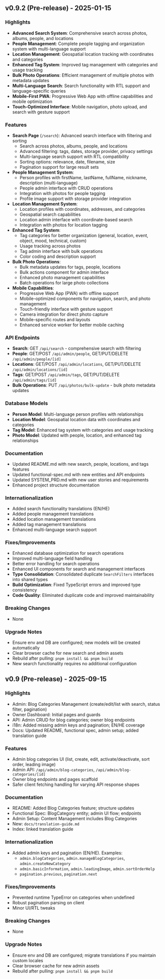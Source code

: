 ## v0.9.2 (Pre-release) - 2025-01-15

### Highlights
- **Advanced Search System**: Comprehensive search across photos, albums, people, and locations
- **People Management**: Complete people tagging and organization system with multi-language support
- **Location Management**: Geospatial location tracking with coordinates and categories
- **Enhanced Tag System**: Improved tag management with categories and usage tracking
- **Bulk Photo Operations**: Efficient management of multiple photos with metadata updates
- **Multi-Language Search**: Search functionality with RTL support and language-specific queries
- **Mobile-First PWA**: Progressive Web App with offline capabilities and mobile optimization
- **Touch-Optimized Interface**: Mobile navigation, photo upload, and search with gesture support

### Features
- **Search Page** (`/search`): Advanced search interface with filtering and sorting
  - Search across photos, albums, people, and locations
  - Advanced filtering: tags, dates, storage provider, privacy settings
  - Multi-language search support with RTL compatibility
  - Sorting options: relevance, date, filename, size
  - Pagination support for large result sets
- **People Management System**:
  - Person profiles with firstName, lastName, fullName, nickname, description (multi-language)
  - People admin interface with CRUD operations
  - Integration with photos for people tagging
  - Profile image support with storage provider integration
- **Location Management System**:
  - Location profiles with coordinates, addresses, and categories
  - Geospatial search capabilities
  - Location admin interface with coordinate-based search
  - Integration with photos for location tagging
- **Enhanced Tag System**:
  - Tag categories for better organization (general, location, event, object, mood, technical, custom)
  - Usage tracking across photos
  - Tag admin interface with bulk operations
  - Color coding and description support
- **Bulk Photo Operations**:
  - Bulk metadata updates for tags, people, locations
  - Bulk actions component for admin interface
  - Enhanced photo management capabilities
  - Batch operations for large photo collections
- **Mobile Capabilities**:
  - Progressive Web App (PWA) with offline support
  - Mobile-optimized components for navigation, search, and photo management
  - Touch-friendly interface with gesture support
  - Camera integration for direct photo capture
  - Mobile-specific routes and layouts
  - Enhanced service worker for better mobile caching

### API Endpoints
- **Search**: GET `/api/search` - comprehensive search with filtering
- **People**: GET/POST `/api/admin/people`, GET/PUT/DELETE `/api/admin/people/[id]`
- **Locations**: GET/POST `/api/admin/locations`, GET/PUT/DELETE `/api/admin/locations/[id]`
- **Tags**: GET/POST `/api/admin/tags`, GET/PUT/DELETE `/api/admin/tags/[id]`
- **Bulk Operations**: PUT `/api/photos/bulk-update` - bulk photo metadata updates

### Database Models
- **Person Model**: Multi-language person profiles with relationships
- **Location Model**: Geospatial location data with coordinates and categories
- **Tag Model**: Enhanced tag system with categories and usage tracking
- **Photo Model**: Updated with people, location, and enhanced tag relationships

### Documentation
- Updated README.md with new search, people, locations, and tags features
- Updated functional-spec.md with new entities and API endpoints
- Updated SYSTEM_PRD.md with new user stories and requirements
- Enhanced project structure documentation

### Internationalization
- Added search functionality translations (EN/HE)
- Added people management translations
- Added location management translations
- Added tag management translations
- Enhanced multi-language search support

### Fixes/Improvements
- Enhanced database optimization for search operations
- Improved multi-language field handling
- Better error handling for search operations
- Enhanced UI components for search and management interfaces
- **Type Consolidation**: Consolidated duplicate `SearchFilters` interfaces into shared types
- **Build Optimization**: Fixed TypeScript errors and improved type consistency
- **Code Quality**: Eliminated duplicate code and improved maintainability

### Breaking Changes
- None

### Upgrade Notes
- Ensure env and DB are configured; new models will be created automatically
- Clear browser cache for new search and admin assets
- Rebuild after pulling: `pnpm install && pnpm build`
- New search functionality requires no additional configuration

## v0.9 (Pre-release) - 2025-09-15

### Highlights
- Admin: Blog Categories Management (create/edit/list with search, status filter, pagination)
- Owner Dashboard: Initial pages and guards
- API: Admin CRUD for blog categories; owner blog endpoints
- i18n: Added missing admin keys and pagination; EN/HE coverage
- Docs: Updated README, functional spec, admin setup; added translation guide

### Features
- Admin blog categories UI (list, create, edit, activate/deactivate, sort order, leading image)
- Admin API: `/api/admin/blog-categories`, `/api/admin/blog-categories/[id]`
- Owner blog endpoints and pages scaffold
- Safer client fetching handling for varying API response shapes

### Documentation
- README: Added Blog Categories feature; structure updates
- Functional Spec: BlogCategory entity; admin UI flow; endpoints
- Admin Setup: Content Management includes Blog Categories
- New: `docs/translation-guide.md`
- Index: linked translation guide

### Internationalization
- Added admin keys and pagination (EN/HE). Examples:
  - `admin.blogCategories`, `admin.manageBlogCategories`, `admin.createNewCategory`
  - `admin.basicInformation`, `admin.leadingImage`, `admin.sortOrderHelp`
  - `pagination.previous`, `pagination.next`

### Fixes/Improvements
- Prevented runtime TypeError on categories when undefined
- Robust pagination parsing on client
- Minor UI/RTL tweaks

### Breaking Changes
- None

### Upgrade Notes
- Ensure env and DB are configured; migrate translations if you maintain custom locales
- Clear browser cache for new admin assets
- Rebuild after pulling: `pnpm install && pnpm build`
